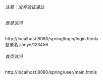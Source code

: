 ###### 注意：没有验证通过

###### 登录访问
http://localhost:8080/spring/login/login.htmls  
登录名 jianye/123456  

###### 首页访问
http://localhost:8080/spring/user/main.htmls  
